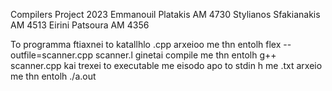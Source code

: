 Compilers Project 2023
Emmanouil Platakis AM 4730
Stylianos Sfakianakis AM 4513
Eirini Patsoura AM 4356

To programma ftiaxnei to katallhlo .cpp arxeioo me thn entolh flex --outfile=scanner.cpp scanner.l
ginetai compile me thn entolh g++ scanner.cpp
kai trexei to executable me eisodo apo to stdin h me .txt arxeio me thn entolh ./a.out